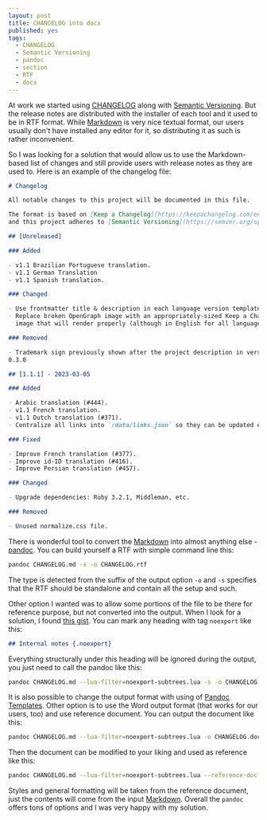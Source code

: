 ```yaml
---
layout: post
title: CHANGELOG into docx
published: yes
tags:
  - CHANGELOG
  - Semantic Versioning
  - pandoc
  - section
  - RTF
  - docx
---
```

At work we started using [CHANGELOG][1] along with [Semantic Versioning][2]. But the release notes are distributed with the installer of each tool and it used to be in RTF format. While [Markdown][3] is very nice textual format, our users usually don't have installed any editor for it, so distributing it as such is rather inconvenient.

So I was looking for a solution that would allow us to use the Markdown-based list of changes and still provide users with release notes as they are used to. Here is an example of the changelog file:

```markdown
# Changelog

All notable changes to this project will be documented in this file.

The format is based on [Keep a Changelog](https://keepachangelog.com/en/1.1.0/),
and this project adheres to [Semantic Versioning](https://semver.org/spec/v2.0.0.html).

## [Unreleased]

### Added

- v1.1 Brazilian Portuguese translation.
- v1.1 German Translation
- v1.1 Spanish translation.

### Changed

- Use frontmatter title & description in each language version template
- Replace broken OpenGraph image with an appropriately-sized Keep a Changelog 
  image that will render properly (although in English for all languages)

### Removed

- Trademark sign previously shown after the project description in version 
0.3.0

## [1.1.1] - 2023-03-05

### Added

- Arabic translation (#444).
- v1.1 French translation.
- v1.1 Dutch translation (#371).
- Centralize all links into `/data/links.json` so they can be updated easily.

### Fixed

- Improve French translation (#377).
- Improve id-ID translation (#416).
- Improve Persian translation (#457).

### Changed

- Upgrade dependencies: Ruby 3.2.1, Middleman, etc.

### Removed

- Unused normalize.css file.
```

There is wonderful tool to convert the [Markdown][3] into almost anything else - [pandoc][4]. You can build yourself a RTF with simple command line this:

```sh
pandoc CHANGELOG.md -s -o CHANGELOG.rtf
```

The type is detected from the suffix of the output option `-o` and `-s` specifies that the RTF should be standalone and contain all the setup and such.

Other option I wanted was to allow some portions of the file to be there for reference purpose, but not converted into the output. When I look for a solution, I found [this gist][5]. You can mark any heading with tag `noexport` like this:

```markdown
## Internal notes {.noexport}
```

Everything structurally under this heading will be ignored during the output, you just need to call the pandoc like this:

```sh
pandoc CHANGELOG.md --lua-filter=noexport-subtrees.lua -s -o CHANGELOG.rtf
```

It is also possible to change the output format with using of [Pandoc Templates][6]. Other option is to use the Word output format (that works for our users, too) and use reference document. You can output the document like this:

```sh
pandoc CHANGELOG.md --lua-filter=noexport-subtrees.lua -o CHANGELOG.docx
```

Then the document can be modified to your liking and used as reference like this:

```sh
pandoc CHANGELOG.md --lua-filter=noexport-subtrees.lua --reference-doc reference.docx -o CHANGELOG.docx
```

Styles and general formatting will be taken from the reference document, just the contents will come from the input [Markdown][3]. Overall the `pandoc` offers tons of options and I was very happy with my solution.

[1]: https://keepachangelog.com/en/1.1.0/
[2]: https://semver.org/spec/v2.0.0.html
[3]: https://www.markdownguide.org/
[4]: https://pandoc.org/
[5]: https://gist.github.com/tarleb/a0f41adfa7b0e5a9be441e945f843299
[6]: https://pandoc.org/MANUAL.html#templates
